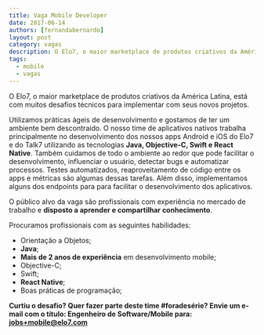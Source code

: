 ```yaml
---
title: Vaga Mobile Developer
date: 2017-06-14
authors: [fernandabernardo]
layout: post
category: vagas
description: O Elo7, o maior marketplace de produtos criativos da América Latina, está com muitos desafios técnicos para implementar com seus novos projetos. Temos a seguinte vaga para o time da engenharia...
tags:
  - mobile
  - vagas
---
```


O Elo7, o maior marketplace de produtos criativos da América Latina, está com muitos desafios técnicos para implementar com seus novos projetos.

Utilizamos práticas ágeis de desenvolvimento e gostamos de ter um ambiente bem descontraído. O nosso time de aplicativos nativos trabalha principalmente no desenvolvimento dos nossos apps Android e iOS do Elo7 e do Talk7 utilizando as tecnologias **Java, Objective-C, Swift e React Native**. Também cuidamos de todo o ambiente ao redor que pode facilitar o desenvolvimento, influenciar o usuário, detectar bugs e automatizar processos. Testes automatizados, reaproveitamento de código entre os apps e métricas são algumas dessas tarefas. Além disso, implementamos alguns dos endpoints para para facilitar o desenvolvimento dos aplicativos.

O público alvo da vaga são profissionais com experiência no mercado de trabalho e **disposto a aprender e compartilhar conhecimento**.

Procuramos profissionais com as seguintes habilidades:
- Orientação a Objetos;
- **Java**;
- **Mais de 2 anos de experiência** em desenvolvimento mobile;
- Objective-C;
- Swift;
- **React Native**;
- Boas práticas de programação;

**Curtiu o desafio? Quer fazer parte deste time #foradesérie? Envie um e-mail com o título: Engenheiro de Software/Mobile para: jobs+mobile@elo7.com**
